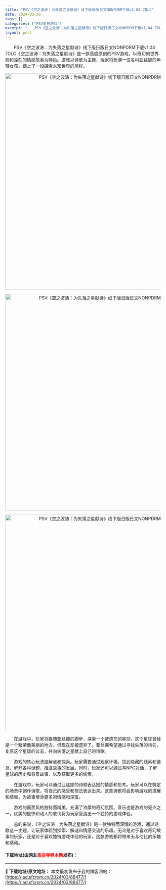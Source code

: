 ```yaml
---
title: "PSV《空之波涛：为失落之星献诗》线下版日版日文NONPDRM下载v1.04 7DLC"
date: 2024-03-30
tags: []
categories: ["PSV英日游戏"]
excerpt: "　　PSV《空之波涛：为失落之星献诗》线下版日版日文NONPDRM下载v1.04 7DLC《空之波涛：为失落之星献诗》是一款高度原创的PSV游戏，以奇幻的世界观和深刻的情感故事为特色。游戏以诗歌为主题，玩家将扮演一位名叫亚丝娜的年轻女孩，踏上了一段探索未知世界的旅程。 　　在游戏中，玩家将跟随亚丝娜&hellip;"
layout: post
---
```


 <p>　　PSV《空之波涛：为失落之星献诗》线下版日版日文NONPDRM下载v1.04 7DLC《空之波涛：为失落之星献诗》是一款高度原创的PSV游戏，以奇幻的世界观和深刻的情感故事为特色。游戏以诗歌为主题，玩家将扮演一位名叫亚丝娜的年轻女孩，踏上了一段探索未知世界的旅程。</p> <p align="center"><img align="" border="0" src="https://lad.sfcrom.cn/wp-content/uploads/2024/03/20240330_660780435eb0a.webp" width="700" alt="PSV《空之波涛：为失落之星献诗》线下版日版日文NONPDRM下载v1.04 7DLC" /></p> <p align="center"><img align="" border="0" src="https://lad.sfcrom.cn/wp-content/uploads/2024/03/20240330_66078043d7da9.webp" width="700" alt="PSV《空之波涛：为失落之星献诗》线下版日版日文NONPDRM下载v1.04 7DLC" /></p> <p align="center"><img align="" border="0" src="https://lad.sfcrom.cn/wp-content/uploads/2024/03/20240330_6607804473ebe.webp" width="700" alt="PSV《空之波涛：为失落之星献诗》线下版日版日文NONPDRM下载v1.04 7DLC" /></p> <p>　　在游戏中，玩家将跟随亚丝娜的脚步，探索一个被遗忘的星球，这个星球曾经是一个繁荣而美丽的地方，但现在却被遗弃了。亚丝娜希望通过寻找失落的诗句，复原这个星球的过去，并向失落之星献上自己的诗歌。</p> <p>　　游戏的核心玩法是解谜和探索。玩家需要通过观察环境，找到隐藏的线索和道具，解开各种谜题，推进故事的发展。同时，玩家还可以通过与NPC对话，了解星球的历史和背景故事，以及获取更多的线索。</p> <p>　　在游戏中，玩家可以通过亚丝娜的诗歌表达她的情感和思考。玩家可以在特定的场景中创作诗歌，将自己的感受和想法表达出来。这些诗歌将会影响游戏的进展和结局，为故事增添更多的情感和深度。</p> <p>　　游戏的画面风格独特而精美，充满了浓厚的奇幻氛围。音乐也是游戏的亮点之一，优美的旋律和动人的歌词将为玩家营造出一个独特的游戏体验。</p> <p>　　总的来说，《空之波涛：为失落之星献诗》是一款独特而深情的游戏，通过诗歌这一主题，让玩家体验到探索、解谜和情感交流的乐趣。无论是对于喜欢奇幻故事的玩家，还是对于喜欢独特游戏体验的玩家，这款游戏都将带来无与伦比的乐趣和感动。</p> <p><h4>下载地址(由网友<font color="red">高岩寺啄木熊</font>发布)：</h4></p> 

---
📖 **下载地址/原文地址：** 本文最初发布于我的博客网站：[https://lad.sfcrom.cn/2024/03/88477/](https://lad.sfcrom.cn/2024/03/88477/)
